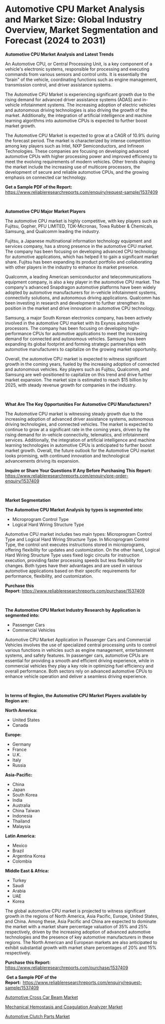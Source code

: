 <p><h1>Automotive CPU Market Analysis and Market Size: Global Industry Overview, Market Segmentation and Forecast (2024 to 2031)</h1></p><p><strong>Automotive CPU Market Analysis and Latest Trends</strong></p>
<p><p>An Automotive CPU, or Central Processing Unit, is a key component of a vehicle's electronic systems, responsible for processing and executing commands from various sensors and control units. It is essentially the "brain" of the vehicle, coordinating functions such as engine management, transmission control, and driver assistance systems.</p><p>The Automotive CPU Market is experiencing significant growth due to the rising demand for advanced driver assistance systems (ADAS) and in-vehicle infotainment systems. The increasing adoption of electric vehicles and autonomous driving technologies is also driving the growth of the market. Additionally, the integration of artificial intelligence and machine learning algorithms into automotive CPUs is expected to further boost market growth.</p><p>The Automotive CPU Market is expected to grow at a CAGR of 10.9% during the forecast period. The market is characterized by intense competition among key players such as Intel, NXP Semiconductors, and Infineon Technologies. These companies are focusing on developing advanced automotive CPUs with higher processing power and improved efficiency to meet the evolving requirements of modern vehicles. Other trends shaping the market include the increasing use of multicore processors, the development of secure and reliable automotive CPUs, and the growing emphasis on connected car technology.</p></p>
<p><strong>Get a Sample PDF of the Report:&nbsp;</strong> <a href="https://www.reliableresearchreports.com/enquiry/request-sample/1537409">https://www.reliableresearchreports.com/enquiry/request-sample/1537409</a></p>
<p>&nbsp;</p>
<p><strong>Automotive CPU Major Market Players</strong></p>
<p><p>The automotive CPU market is highly competitive, with key players such as Fujitsu, Gopher, PFU LIMITED, TDK-Micronas, Towa Rubber & Chemicals, Samsung, and Qualcomm leading the industry. </p><p>Fujitsu, a Japanese multinational information technology equipment and services company, has a strong presence in the automotive CPU market. The company has been focusing on developing advanced CPU technology for automotive applications, which has helped it to gain a significant market share. Fujitsu has been expanding its product portfolio and collaborating with other players in the industry to enhance its market presence.</p><p>Qualcomm, a leading American semiconductor and telecommunications equipment company, is also a key player in the automotive CPU market. The company's advanced Snapdragon automotive platforms have been widely adopted by automotive manufacturers for in-vehicle infotainment systems, connectivity solutions, and autonomous driving applications. Qualcomm has been investing in research and development to further strengthen its position in the market and drive innovation in automotive CPU technology.</p><p>Samsung, a major South Korean electronics company, has been actively involved in the automotive CPU market with its Exynos automotive processors. The company has been focusing on developing high-performance CPUs for automotive applications to meet the increasing demand for connected and autonomous vehicles. Samsung has been expanding its global footprint and forming strategic partnerships with automotive manufacturers to capitalize on the growing market opportunity.</p><p>Overall, the automotive CPU market is expected to witness significant growth in the coming years, fueled by the increasing adoption of connected and autonomous vehicles. Key players such as Fujitsu, Qualcomm, and Samsung are well-positioned to capitalize on this trend and drive further market expansion. The market size is estimated to reach $15 billion by 2025, with steady revenue growth for companies in the industry.</p></p>
<p>&nbsp;</p>
<p><strong>What Are The Key Opportunities For Automotive CPU Manufacturers?</strong></p>
<p><p>The Automotive CPU market is witnessing steady growth due to the increasing adoption of advanced driver assistance systems, autonomous driving technologies, and connected vehicles. The market is expected to continue to grow at a significant rate in the coming years, driven by the rising demand for in-vehicle connectivity, telematics, and infotainment services. Additionally, the integration of artificial intelligence and machine learning technologies in automotive CPUs is anticipated to further boost market growth. Overall, the future outlook for the Automotive CPU market looks promising, with continued innovation and technological advancements driving its expansion.</p></p>
<p><strong>Inquire or Share Your Questions If Any Before Purchasing This Report:</strong> <a href="https://www.reliableresearchreports.com/enquiry/pre-order-enquiry/1537409">https://www.reliableresearchreports.com/enquiry/pre-order-enquiry/1537409</a></p>
<p>&nbsp;</p>
<p><strong>Market Segmentation</strong></p>
<p><strong>The Automotive CPU Market Analysis by types is segmented into:</strong></p>
<p><ul><li>Microprogram Control Type</li><li>Logical Hard Wiring Structure Type</li></ul></p>
<p><p>Automotive CPU market includes two main types: Microprogram Control Type and Logical Hard Wiring Structure Type. In Microprogram Control Type, the control unit executes instructions stored in microprograms, offering flexibility for updates and customization. On the other hand, Logical Hard Wiring Structure Type uses fixed logic circuits for instruction execution, providing faster processing speeds but less flexibility for changes. Both types have their advantages and are used in various automotive applications based on their specific requirements for performance, flexibility, and customization.</p></p>
<p><strong>Purchase this Report:&nbsp;</strong><a href="https://www.reliableresearchreports.com/purchase/1537409">https://www.reliableresearchreports.com/purchase/1537409</a></p>
<p>&nbsp;</p>
<p><strong>The Automotive CPU Market Industry Research by Application is segmented into:</strong></p>
<p><ul><li>Passenger Cars</li><li>Commercial Vehicles</li></ul></p>
<p><p>Automotive CPU Market Application in Passenger Cars and Commercial Vehicles involves the use of specialized central processing units to control various functions in vehicles such as engine management, entertainment systems, and safety features. In passenger cars, automotive CPUs are essential for providing a smooth and efficient driving experience, while in commercial vehicles they play a key role in optimizing fuel efficiency and overall performance. Both sectors rely on advanced automotive CPUs to enhance vehicle operation and deliver a seamless driving experience.</p></p>
<p>&nbsp;</p>
<p><strong>In terms of Region, the Automotive CPU Market Players available by Region are:</strong></p>
<p>
    <p> <strong> North America: </strong>
        <ul>
            <li>United States</li>
            <li>Canada</li>
        </ul>
        </p> 
    <p> <strong> Europe: </strong>
        <ul>
            <li>Germany</li>
            <li>France</li>
            <li>U.K.</li>
            <li>Italy</li>
            <li>Russia</li>
        </ul>
        </p> 
    <p> <strong> Asia-Pacific: </strong>
        <ul>
            <li>China</li>
            <li>Japan</li>
            <li>South Korea</li>
            <li>India</li>
            <li>Australia</li>
            <li>China Taiwan</li>
            <li>Indonesia</li>
            <li>Thailand</li>
            <li>Malaysia</li>
        </ul>
        </p> 
    <p> <strong> Latin America: </strong>
        <ul>
            <li>Mexico</li>
            <li>Brazil</li>
            <li>Argentina Korea</li>
            <li>Colombia</li>
        </ul>
        </p> 
    <p> <strong> Middle East & Africa: </strong>
        <ul>
            <li>Turkey</li>
            <li>Saudi</li>
            <li>Arabia</li>
            <li>UAE</li>
            <li>Korea</li>
        </ul>
    </p>
    </p>
<p><p>The global automotive CPU market is projected to witness significant growth in the regions of North America, Asia Pacific, Europe, United States, and China. Among these, Asia Pacific and China are expected to dominate the market with a market share percentage valuation of 35% and 25% respectively, driven by the increasing adoption of advanced automotive technologies and the presence of key automotive manufacturers in these regions. The North American and European markets are also anticipated to exhibit substantial growth with market share percentages of 20% and 15% respectively.</p></p>
<p><strong>Purchase this Report: </strong><a href="https://www.reliableresearchreports.com/purchase/1537409">https://www.reliableresearchreports.com/purchase/1537409</a></p>
<p>&nbsp;<strong>Get a Sample PDF of the Report:&nbsp;&nbsp;</strong><a href="https://www.reliableresearchreports.com/enquiry/request-sample/1537409">https://www.reliableresearchreports.com/enquiry/request-sample/1537409</a></p>
<p><strong></strong></p>
<p><p><a href="https://github.com/okotobwrhuteie/Market-Research-Report-List-1/blob/main/automotive-cross-car-beam-market.md">Automotive Cross Car Beam Market</a></p><p><a href="https://view.publitas.com/reportprime-1/mechanical-hemostasis-and-coagulation-analyzer-market-research-report-provides-critical-insights-that-can-help-shape-business-development-and-investment-strategies/">Mechanical Hemostasis and Coagulation Analyzer Market</a></p><p><a href="https://github.com/myacatherineblakecaczo9vcsw/Market-Research-Report-List-1/blob/main/automotive-clutch-parts-market.md">Automotive Clutch Parts Market</a></p></p>